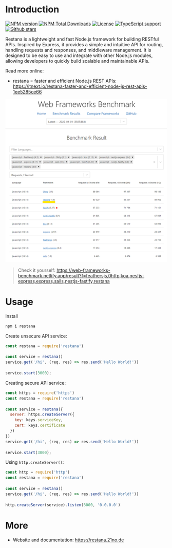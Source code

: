 # Introduction
[![NPM version](https://badgen.net/npm/v/restana)](https://www.npmjs.com/package/restana)
[![NPM Total Downloads](https://badgen.net/npm/dt/restana)](https://www.npmjs.com/package/restana)
[![License](https://badgen.net/npm/license/restana)](https://www.npmjs.com/package/restana)
[![TypeScript support](https://badgen.net/npm/types/restana)](https://www.npmjs.com/package/restana)
[![Github stars](https://badgen.net/github/stars/jkyberneees/restana?icon=github)](https://github.com/jkyberneees/restana)

Restana is a lightweight and fast Node.js framework for building RESTful APIs. Inspired by Express, it provides a simple and intuitive API for routing, handling requests and responses, and middleware management. It is designed to be easy to use and integrate with other Node.js modules, allowing developers to quickly build scalable and maintainable APIs.

Read more online:  
- restana = faster and efficient Node.js REST APIs: https://itnext.io/restana-faster-and-efficient-node-js-rest-apis-1ee5285ce66

![Performance Benchmarks](docs/Benchmarks.png)
> Check it yourself: https://web-frameworks-benchmark.netlify.app/result?f=feathersjs,0http,koa,nestjs-express,express,sails,nestjs-fastify,restana


# Usage
Install
```bash
npm i restana
```
Create unsecure API service:
```js
const restana = require('restana')

const service = restana()
service.get('/hi', (req, res) => res.send('Hello World!'))

service.start(3000);
```
Creating secure API service:
```js
const https = require('https')
const restana = require('restana')

const service = restana({
  server: https.createServer({
    key: keys.serviceKey,
    cert: keys.certificate
  })
})
service.get('/hi', (req, res) => res.send('Hello World!'))

service.start(3000);
```

Using `http.createServer()`:
```js
const http = require('http')
const restana = require('restana')

const service = restana()
service.get('/hi', (req, res) => res.send('Hello World!'))

http.createServer(service).listen(3000, '0.0.0.0')
```

# More
- Website and documentation: https://restana.21no.de
